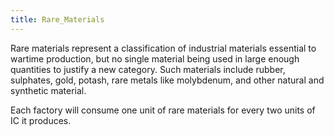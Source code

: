 ```yaml
---
title: Rare_Materials
---
```

Rare materials represent a classification of industrial materials
essential to wartime production, but no single material being used in
large enough quantities to justify a new category. Such materials
include rubber, sulphates, gold, potash, rare metals like molybdenum,
and other natural and synthetic material.

Each factory will consume one unit of rare materials for every two units
of IC it produces.
